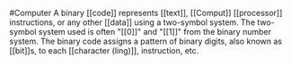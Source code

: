 #Computer 
A binary [[code]] represents [[text]], [[Comput]] [[processor]] instructions, or any other [[data]] using a two-symbol system. The two-symbol system used is often "[[0]]" and "[[1]]" from the binary number system. The binary code assigns a pattern of binary digits, also known as [[bit]]s, to each [[character (ling)]], instruction, etc. 